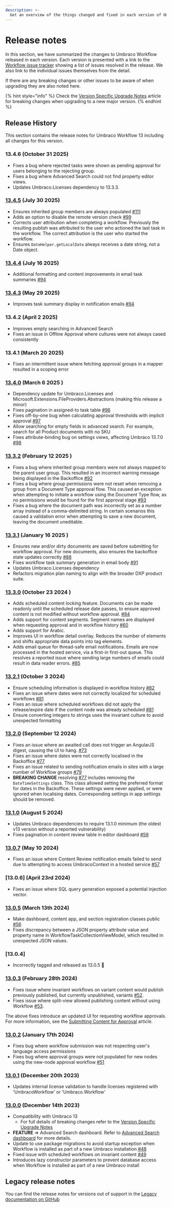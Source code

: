 ```yaml
---
description: >-
  Get an overview of the things changed and fixed in each version of Umbraco Workflow.
---
```


# Release notes

In this section, we have summarized the changes to Umbraco Workflow released in each version. Each version is presented with a link to the [Workflow issue tracker](https://github.com/umbraco/Umbraco.Workflow.Issues/issues) showing a list of issues resolved in the release. We also link to the individual issues themselves from the detail.

If there are any breaking changes or other issues to be aware of when upgrading they are also noted here.

{% hint style="info" %}
Check the [Version Specific Upgrade Notes](upgrading/version-specific.md) article for breaking changes when upgrading to a new major version.
{% endhint %}

## Release History

This section contains the release notes for Umbraco Workflow 13 including all changes for this version.

### 13.4.6 (October 31 2025)
* Fixes a bug where rejected tasks were shown as pending approval for users belonging to the rejecting group.
* Fixes a bug where Advanced Search could not find property editor views.
* Updates Umbraco.Licenses dependency to 13.3.3.

### [13.4.5](https://github.com/umbraco/Umbraco.Workflow.Issues/issues?q=is%3Aissue+is%3Aclosed+label%3Arelease%2F13.4.5) (July 30 2025)
* Ensures inherited group members are always populated [#111](https://github.com/umbraco/Umbraco.Workflow.Issues/issues/111)
* Adds an option to disable the remote version check [#99](https://github.com/umbraco/Umbraco.Workflow.Issues/issues/99)
* Corrects user attribution when completing a workflow. Previously the resulting publish was attributed to the user who actioned the last task in the workflow. The correct attribution is the user who started the workflow.
* Ensures `DateHelper.getLocalDate` always receives a date string, not a Date object.

### [13.4.4](https://github.com/umbraco/Umbraco.Workflow.Issues/issues?q=is%3Aissue+is%3Aclosed+label%3Arelease%2F13.4.4) (July 16 2025)
* Additional formatting and content improvements in email task summaries [#94](https:/github.com/umbraco/Umbraco.Workflow.Issues/issues/94)

### [13.4.3](https://github.com/umbraco/Umbraco.Workflow.Issues/issues?q=is%3Aissue+is%3Aclosed+label%3Arelease%2F13.4.3) (May 29 2025)
* Improves task summary display in notification emails [#94](https://github.com/umbraco/Umbraco.Workflow.Issues/issues/94)

### 13.4.2 (April 2 2025)
* Improves empty searching in Advanced Search
* Fixes an issue in Offline Approval where cultures were not always cased consistently

### 13.4.1 (March 20 2025)
* Fixes an intermittent issue where fetching approval groups in a mapper resulted in a scoping error

### [13.4.0](https://github.com/umbraco/Umbraco.Workflow.Issues/issues?q=is%3Aissue+is%3Aclosed+label%3Arelease%2F13.4.0) (March 6 2025 )
* Dependency update for Umbraco.Licenses and Microsoft.Extensions.FileProviders.Abstractions (making this release a minor)
* Fixes pagination in assigned-to task table [#96](https://github.com/umbraco/Umbraco.Workflow.Issues/issues/91)
* Fixes off-by-one bug when calculating approval thresholds with implicit approval [#97](https://github.com/umbraco/Umbraco.Workflow.Issues/issues/97)
* Allow searching for empty fields in advanced search. For example, search for all Product documents with no SKU
* Fixes attribute-binding bug on settings views, affecting Umbraco 13.7.0 [#98](https://github.com/umbraco/Umbraco.Workflow.Issues/issues/98)

### [13.3.2](https://github.com/umbraco/Umbraco.Workflow.Issues/issues?q=is%3Aissue+is%3Aclosed+label%3Arelease%2F13.3.2) (February 12 2025 )
* Fixes a bug where inherited group members were not always mapped to the parent user group. This resulted in an incorrect warning message being displayed in the Backoffice [#92](https://github.com/umbraco/Umbraco.Workflow.Issues/issues/92)
* Fixes a bug where group permissions were not reset when removing a group from a Document Type approval flow. This caused an exception when attempting to initiate a workflow using the Document Type flow, as no permissions would be found for the first approval stage [#93](https://github.com/umbraco/Umbraco.Workflow.Issues/issues/93)
* Fixes a bug where the document path was incorrectly set as a number array instead of a comma-delimited string. In certain scenarios this caused a validation error when attempting to save a new document, leaving the document uneditable.

### [13.3.1](https://github.com/umbraco/Umbraco.Workflow.Issues/issues?q=is%3Aissue+is%3Aclosed+label%3Arelease%2F13.3.1) (January 16 2025 )
* Ensures new and/or dirty documents are saved before submitting for workflow approval. For new documents, also ensures the backoffice state updates correctly [#88](https://github.com/umbraco/Umbraco.Workflow.Issues/issues/88)
* Fixes workflow task summary generation in email body [#91](https://github.com/umbraco/Umbraco.Workflow.Issues/issues/91)
* Updates Umbraco.Licenses dependency
* Refactors migration plan naming to align with the broader DXP product suite.

### [13.3.0](https://github.com/umbraco/Umbraco.Workflow.Issues/issues?q=is%3Aissue+is%3Aclosed+label%3Arelease%2F13.3.0) (October 23 2024 )
* Adds scheduled content locking feature. Documents can be made readonly until the scheduled release date passes, to ensure approved content is not modified without workflow approval. [#84](https://github.com/umbraco/Umbraco.Workflow.Issues/issues/84)
* Adds support for content segments. Segment names are displayed when requesting approval and in workflow history [#60](https://github.com/umbraco/Umbraco.Workflow.Issues/issues/60)
* Adds support for Arabic.
* Improves UI in workflow detail overlay. Reduces the number of elements and shifts appropriate data points into tag elements.
* Adds email queue for thread-safe email notifications. Emails are now processed in the hosted service, via a first-in first-out queue. This resolves a reported issue where sending large numbers of emails could result in data reader errors. [#85](https://github.com/umbraco/Umbraco.Workflow.Issues/issues/85)

### [13.2.1](https://github.com/umbraco/Umbraco.Workflow.Issues/issues?q=is%3Aissue+is%3Aclosed+label%3Arelease%2F13.2.1) (October 3 2024)
* Ensure scheduling information is displayed in workflow history [#82](https://github.com/umbraco/Umbraco.Workflow.Issues/issues/82)
* Fixes an issue where dates were not correctly localized for scheduled workflows [#81](https://github.com/umbraco/Umbraco.Workflow.Issues/issues/81)
* Fixes an issue where scheduled workflows did not apply the release/expire date if the content node was already scheduled [#81](https://github.com/umbraco/Umbraco.Workflow.Issues/issues/80)
* Ensure converting integers to strings uses the invariant culture to avoid unexpected formatting

### [13.2.0](https://github.com/umbraco/Umbraco.Workflow.Issues/issues?q=is%3Aissue+is%3Aclosed+label%3Arelease%2F13.2.0) (September 12 2024)
* Fixes an issue where an awaited call does not trigger an AngularJS digest, causing the UI to hang. [#73](https://github.com/umbraco/Umbraco.Workflow.Issues/issues/73)
* Fixes an issue where dates were not correctly localised in the Backoffice [#77](https://github.com/umbraco/Umbraco.Workflow.Issues/issues/77)
* Fixes an issue related to sending notification emails in sites with a large number of Workflow groups [#79](https://github.com/umbraco/Umbraco.Workflow.Issues/issues/79)
* **BREAKING CHANGE** resolving [#77](https://github.com/umbraco/Umbraco.Workflow.Issues/issues/77) includes removing the `DateTimeSettings` class. This class allowed setting the preferred format for dates in the Backoffice. These settings were never applied, or were ignored when localising dates. Corresponding settings in app settings should be removed.

### [13.1.0](https://github.com/umbraco/Umbraco.Workflow.Issues/issues?q=is%3Aissue+is%3Aclosed+label%3Arelease%2F13.1.0) (August 5 2024)

* Updates Umbraco dependencies to require 13.1.0 minimum (the oldest v13 version without a reported vulnerability)
* Fixes pagination in content review table in editor dashboard [#59](https://github.com/umbraco/Umbraco.Workflow.Issues/issues/59)

### [13.0.7](https://github.com/umbraco/Umbraco.Workflow.Issues/issues?q=is%3Aissue+is%3Aclosed+label%3Arelease%2F13.0.7) (May 10 2024)

* Fixes an issue where Content Review notification emails failed to send due to attempting to access UmbracoContext in a hosted service [#57](https://github.com/umbraco/Umbraco.Workflow.Issues/issues/57)

### [13.0.6] (April 23rd 2024)

* Fixes an issue where SQL query generation exposed a potential injection vector.

### [13.0.5](https://github.com/umbraco/Umbraco.Workflow.Issues/issues?q=is%3Aissue+is%3Aclosed+label%3Arelease%2F13.0.4) (March 13th 2024)

* Make dashboard, content app, and section registration classes public [#56](https://github.com/umbraco/Umbraco.Workflow.Issues/issues/56)
* Fixes discrepancy between a JSON property attribute value and property name in WorkflowTaskCollectionViewModel, which resulted in unexpected JSON values.

### [13.0.4]

* Incorrectly tagged and released as 13.0.5 🤦

### [13.0.3](https://github.com/umbraco/Umbraco.Workflow.Issues/issues?q=is%3Aissue+is%3Aclosed+label%3Arelease%2F13.0.3) (February 28th 2024)

* Fixes issue where invariant workflows on variant content would publish previously published, but currently unpublished, variants [#52](https://github.com/umbraco/Umbraco.Workflow.Issues/issues/52).
* Fixes issue where split-view allowed publishing content without using Workflow [#53](https://github.com/umbraco/Umbraco.Workflow.Issues/issues/53).

The above fixes introduce an updated UI for requesting workflow approvals. For more information, see the [Submitting Content for Approval](./getting-started/submitting-changes.md) article.

### [13.0.2](https://github.com/umbraco/Umbraco.Workflow.Issues/issues?q=is%3Aissue+is%3Aclosed+label%3Arelease%2F13.0.2) (January 17th 2024)

* Fixes bug where workflow submission was not respecting user's language access permissions
* Fixes bug where approval groups were not populated for new nodes using the new-node approval workflow [#51](https://github.com/umbraco/Umbraco.Workflow.Issues/issues/51)

### [13.0.1](https://github.com/umbraco/Umbraco.Workflow.Issues/issues?q=is%3Aissue+is%3Aclosed+label%3Arelease%2F13.0.1) (December 20th 2023)

* Updates internal license validation to handle licenses registered with 'UmbracoWorkflow' or 'Umbraco.Workflow'

### [13.0.0](https://github.com/umbraco/Umbraco.Workflow.Issues/issues?q=is%3Aissue+is%3Aclosed+label%3Arelease%2F13.0.0) (December 14th 2023)

* Compatibility with Umbraco 13
  * For full details of breaking changes refer to the [Version Specific Upgrade Notes](upgrading/version-specific.md)
* **FEATURE** => Advanced Search dashboard. Refer to [Advanced Search dashboard](advanced-search/advanced-search-dashboard.md) for more details.
* Update to use package migrations to avoid startup exception when Workflow is installed as part of a new Umbraco installation [#48](https://github.com/umbraco/Umbraco.Workflow.Issues/issues/48)
* Fixed issue with scheduled workflows on invariant content [#49](https://github.com/umbraco/Umbraco.Workflow.Issues/issues/49)
* Introduces lazy constructor parameters to prevent database access when Workflow is installed as part of a new Umbraco install

## Legacy release notes

You can find the release notes for versions out of support in the [Legacy documentation on GitHub](https://github.com/umbraco/UmbracoDocs/blob/umbraco-eol-versions/11/umbraco-workflow/release-notes.md)
